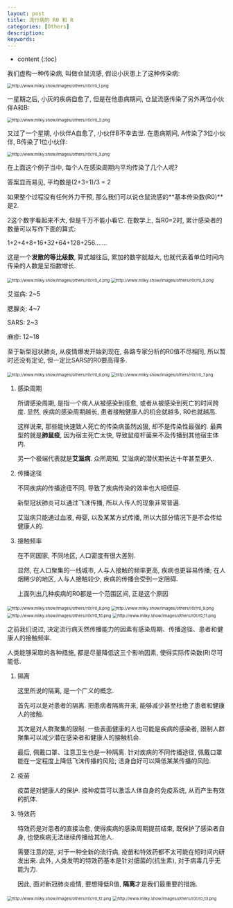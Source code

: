```yaml
---
layout: post
title: 流行病的 R0 和 R
categories: [Others]
description: 
keywords: 
---
```



* content
{:toc}




我们虚构一种传染病, 叫做仓鼠流感, 假设小灰患上了这种传染病: 

<img src="http://www.milky.show/images/others/r0r/r0_1.png" alt="http://www.milky.show/images/others/r0r/r0_1.png" style="zoom:67%;" />

一星期之后, 小灰的疾病自愈了, 但是在他患病期间, 仓鼠流感传染了另外两位小伙伴A和B: 

<img src="http://www.milky.show/images/others/r0r/r0_2.png" alt="http://www.milky.show/images/others/r0r/r0_2.png" style="zoom:67%;" />

又过了一个星期, 小伙伴A自愈了, 小伙伴B不幸去世. 在患病期间, A传染了3位小伙伴, B传染了1位小伙伴: 

<img src="http://www.milky.show/images/others/r0r/r0_3.png" alt="http://www.milky.show/images/others/r0r/r0_3.png" style="zoom:67%;" />

在上面这个例子当中, 每个人在感染周期内平均传染了几个人呢? 

答案显而易见, 平均数是(2+3+1)/3 = 2

如果整个过程没有任何外力干预, 那么我们可以说仓鼠流感的**基本传染数(R0)**是2. 

2这个数字看起来不大, 但是千万不能小看它. 在数学上, 当R0=2时, 累计感染者的数量可以写作下面的算式: 

1+2+4+8+16+32+64+128+256.......

这是一个**发散的等比级数**, 算式越往后, 累加的数字就越大, 也就代表着单位时间内传染的人数是呈指数增长. 

<img src="http://www.milky.show/images/others/r0r/r0_4.png" alt="http://www.milky.show/images/others/r0r/r0_4.png" style="zoom:67%;" />

<img src="http://www.milky.show/images/others/r0r/r0_5.png" alt="http://www.milky.show/images/others/r0r/r0_5.png" style="zoom:67%;" />

艾滋病: 2~5

腮腺炎: 4~7

SARS: 2~3

麻疹: 12~18

至于新型冠状肺炎, 从疫情爆发开始到现在, 各路专家分析的R0值不尽相同, 所以暂时还没有定论, 但一定比SARS的R0要高得多. 

<img src="http://www.milky.show/images/others/r0r/r0_6.png" alt="http://www.milky.show/images/others/r0r/r0_6.png" style="zoom:67%;" />

<img src="http://www.milky.show/images/others/r0r/r0_7.png" alt="http://www.milky.show/images/others/r0r/r0_7.png" style="zoom:67%;" />

1. 感染周期

    所谓感染周期, 是指一个病人从被感染到痊愈, 或者从被感染到死亡的时间跨度. 显然, 疾病的感染周期越长, 患者接触健康人的机会就越多, R0也就越高. 

    这样说来, 那些能快速致人死亡的传染病虽然凶狠, 却不是传染性最强的. 最典型的就是**肺鼠疫**, 因为宿主死亡太快, 导致鼠疫杆菌来不及传播到其他宿主体内. 

    另一个极端代表就是**艾滋病**. 众所周知, 艾滋病的潜伏期长达十年甚至更久. 

2. 传播途径

    不同疾病的传播途径不同, 导致了疾病传染的效率也大相径庭. 

    新型冠状肺炎可以通过飞沫传播, 所以人传人的现象非常普遍. 

    艾滋病只能通过血液, 母婴, 以及某某方式传播, 所以大部分情况下是不会传给健康人的. 

3. 接触频率

    在不同国家, 不同地区, 人口密度有很大差别. 

    显然, 在人口聚集的一线城市, 人与人接触的频率更高, 疾病也更容易传播; 在人烟稀少的地区, 人与人接触较少, 疾病的传播会受到一定阻碍. 

    上面列出几种疾病的R0都是一个范围区间, 正是这个原因

<img src="http://www.milky.show/images/others/r0r/r0_8.png" alt="http://www.milky.show/images/others/r0r/r0_8.png" style="zoom:67%;" />

<img src="http://www.milky.show/images/others/r0r/r0_9.png" alt="http://www.milky.show/images/others/r0r/r0_9.png" style="zoom:67%;" />

<img src="http://www.milky.show/images/others/r0r/r0_10.png" alt="http://www.milky.show/images/others/r0r/r0_10.png" style="zoom: 67%;" />

<img src="http://www.milky.show/images/others/r0r/r0_11.png" alt="http://www.milky.show/images/others/r0r/r0_11.png" style="zoom:67%;" />

之前我们说过, 决定流行病天然传播能力的因素有感染周期、传播途径、患者和健康人的接触频率. 

人类能够采取的各种措施, 都是尽量降低这三个影响因素, 使得实际传染数(R)尽可能低. 

1. 隔离

    这里所说的隔离, 是一个广义的概念. 

    首先可以是对患者的隔离. 把患病者隔离开来, 能够减少甚至杜绝了患者和健康人的接触. 

    其次是对人群聚集的限制. 一些表面健康的人也可能是疾病的感染者, 限制人群聚集可以减少潜在感染者和健康人的接触机会. 

    最后, 佩戴口罩、注意卫生也是一种隔离. 针对疾病的不同传播途径, 佩戴口罩能在一定程度上降低飞沫传播的风险; 洁身自好可以降低某某传播的风险. 

2. 疫苗

    疫苗是对健康人的保护. 接种疫苗可以激活人体自身的免疫系统, 从而产生有效的抗体. 

3. 特效药

    特效药是对患者的直接治愈, 使得疾病的感染周期提前结束, 既保护了感染者自身, 也使疾病无法继续传播给其他人. 

    需要注意的是, 对于一种全新的流行病, 疫苗和特效药都不太可能在短时间内研发出来. 此外, 人类发明的特效药基本是针对细菌的(抗生素), 对于病毒几乎无能为力. 

    因此, 面对新冠肺炎疫情, 要想降低R值, **隔离**才是我们最重要的措施. 

<img src="http://www.milky.show/images/others/r0r/r0_12.png" alt="http://www.milky.show/images/others/r0r/r0_12.png" style="zoom:67%;" />

<img src="http://www.milky.show/images/others/r0r/r0_13.png" alt="http://www.milky.show/images/others/r0r/r0_13.png" style="zoom:67%;" />